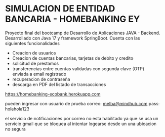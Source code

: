 # SIMULACION DE ENTIDAD BANCARIA - HOMEBANKING EY

Proyecto final del bootcamp de Desarrollo de Aplicaciones JAVA - Backend.
Desarrollado con Java 17 y framework SpringBoot.
Cuenta con las siguientes funcionalidades
- Creacion de usuarios
- Creacion de cuentas bancarias, tarjetas de debito y credito
- solicitud de prestamos
- transferencias entre cuentas validadas con segunda clave (OTP) enviada a email registrado
- recuperacion de contraseña
- descarga en PDF del listado de transacciones

https://homebanking-ecobank.herokuapp.com

pueden ingresar con usuario de prueba
correo: melba@mindhub.com
pass: holahola123

el servicio de notificaciones por correo no esta habilitado ya que se usa un servicio gmail que se bloquea al intentar logearse desde un una ubicacion no segura
